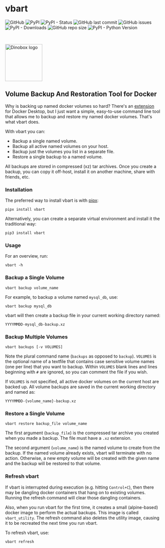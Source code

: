 # vbart

![GitHub](https://img.shields.io/github/license/geozeke/vbart)
![PyPI](https://img.shields.io/pypi/v/vbart)
![PyPI - Status](https://img.shields.io/pypi/status/vbart)
![GitHub last commit](https://img.shields.io/github/last-commit/geozeke/vbart)
![GitHub issues](https://img.shields.io/github/issues/geozeke/vbart)
![PyPI - Downloads](https://img.shields.io/pypi/dm/vbart)
![GitHub repo size](https://img.shields.io/github/repo-size/geozeke/vbart)
![PyPI - Python Version](https://img.shields.io/pypi/pyversions/vbart)

<br>

<img
src="https://lh3.googleusercontent.com/d/1H04KVAA3ohH_dLXIrC0bXuJXDn3VutKc"
alt = "Dinobox logo" width="120"/>

## Volume Backup And Restoration Tool for Docker

Why is backing up named docker volumes so hard? There's an
[extension][def] for Docker Desktop, but I just want a simple,
easy-to-use command line tool that allows me to backup and restore my
named docker volumes. That's what vbart does.

With vbart you can:

* Backup a single named volume.
* Backup all active named volumes on your host.
* Backup just the volumes you list in a separate file.
* Restore a single backup to a named volume.

All backups are stored in compressed (xz) tar archives. Once you create
a backup, you can copy it off-host, install it on another machine, share
with friends, etc.

### Installation

The preferred way to install vbart is with [pipx][def2]:

```shell
pipx install vbart
```

Alternatively, you can create a separate virtual environment and install
it the traditional way:

```shell
pip3 install vbart
```

### Usage

For an overview, run:

```shell
vbart -h
```

### Backup a Single Volume

```shell
vbart backup volume_name
```

For example, to backup a volume named `mysql_db`, use:

```shell
vbart backup mysql_db
```

vbart will then create a backup file in your current working directory
named:

```text
YYYYMMDD-mysql_db-backup.xz
```

### Backup Multiple Volumes

```shell
vbart backups [-v VOLUMES]
```

Note the plural command name (`backups` as opposed to `backup`).
`VOLUMES` is the optional name of a textfile that contains case
sensitive volume names (one per line) that you want to backup. Within
`VOLUMES` blank lines and lines beginning with `#` are ignored, so you
can comment the file if you wish.

If `VOLUMES` is not specified, all active docker volumes on the current
host are backed up. All volume backups are saved in the current working
directory and named as:

```text
YYYYMMDD-{volume_name}-backup.xz
```

### Restore a Single Volume

```shell
vbart restore backup_file volume_name
```

The first argument (`backup_file`) is the compressed tar archive you
created when you made a backup. The file must have a `.xz` extension.

The second argument (`volume_name`) is the named volume to create from
the backup. If the named volume already exists, vbart will terminate
with no action. Otherwise, a new empty volume will be created with the
given name and the backup will be restored to that volume.

### Refresh vbart

If vbart is interrupted during execution (e.g. hitting `Control+C`),
then there may be dangling docker containers that hang on to existing
volumes. Running the refresh command will clear those dangling
containers.

Also, when you run vbart for the first time, it creates a small
(alpine-based) docker image to perform the actual backups. This image is
called `vbart_utility`. The refresh command also deletes the utility
image, causing it to be recreated the next time you run vbart.

To refresh vbart, use:

```shell
vbart refresh
```

[def]: https://hub.docker.com/extensions/docker/volumes-backup-extension
[def2]: https://pipx.pypa.io/stable/
